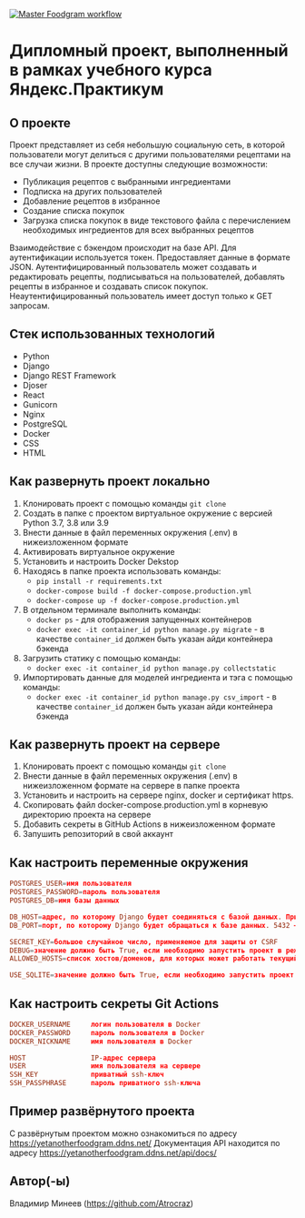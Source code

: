 [![Master Foodgram workflow](https://github.com/Atrocraz/foodgram-project-react/actions/workflows/master.yml/badge.svg)](https://github.com/Atrocraz/foodgram-project-react/actions/workflows/master.yml)
# Дипломный проект, выполненный в рамках учебного курса Яндекс.Практикум

## О проекте
Проект представляет из себя небольшую социальную сеть, в которой пользователи могут делиться с другими пользователями рецептами на все случаи жизни.
В проекте доступны следующие возможности:
 - Публикация рецептов с выбранными ингредиентами
 - Подписка на других пользователей
 - Добавление рецептов в избранное
 - Создание списка покупок
 - Загрузка списка покупок в виде текстового файла с перечислением необходимых ингредиентов для всех выбранных рецептов

Взаимодействие с бэкендом происходит на базе API. Для аутентификации используется токен.
Предоставляет данные в формате JSON.
Аутентифицированный пользователь может создавать и редактировать рецепты, подписываться на пользователей, добавлять рецепты в избранное и создавать список покупок.
Неаутентифицированный пользователь имеет доступ только к GET запросам.

## Стек использованных технологий
 - Python
 - Django
 - Django REST Framework
 - Djoser
 - React
 - Gunicorn
 - Nginx
 - PostgreSQL
 - Docker
 - CSS
 - HTML

## Как развернуть проект локально
 1. Клонировать проект с помощью команды `git clone`
 2. Создать в папке с проектом виртуальное окружение с версией Python 3.7, 3.8 или 3.9
 3. Внести данные в файл переменных окружения (.env) в нижеизложенном формате
 4. Активировать виртуальное окружение
 5. Установить и настроить Docker Dekstop
 6. Находясь в папке проекта использовать команды:
    - `pip install -r requirements.txt`
    - `docker-compose build -f docker-compose.production.yml`
    - `docker-compose up -f docker-compose.production.yml`
 7. В отдельном терминале выполнить команды:
    - `docker ps` - для отображения запущенных контейнеров
    - `docker exec -it container_id python manage.py migrate` - в качестве `container_id` должен быть указан айди контейнера бэкенда
 8. Загрузить статику с помощью команды:
    - `docker exec -it container_id python manage.py collectstatic`
 9. Импортировать данные для моделей ингредиента и тэга с помощью команды:
    - `docker exec -it container_id python manage.py csv_import` - в качестве `container_id` должен быть указан айди контейнера бэкенда


## Как развернуть проект на сервере
 1. Клонировать проект с помощью команды `git clone`
 2. Внести данные в файл переменных окружения (.env) в нижеизложенном формате на сервере в папке проекта
 3. Установить и настроить на сервере nginx, docker и сертификат https.
 4. Скопировать файл docker-compose.production.yml в корневую директорию проекта на сервере
 5. Добавить секреты в GitHub Actions в нижеизложенном формате
 6. Запушить репозиторий в свой аккаунт


## Как настроить переменные окружения
```conf
POSTGRES_USER=имя пользователя
POSTGRES_PASSWORD=пароль пользователя
POSTGRES_DB=имя базы данных

DB_HOST=адрес, по которому Django будет соединяться с базой данных. При работе нескольких контейнеров в сети Docker network вместо адреса указывают имя контейнера, где запущен сервер БД
DB_PORT=порт, по которому Django будет обращаться к базе данных. 5432 — это порт по умолчанию для PostgreSQL

SECRET_KEY=большое случайное число, применяемое для защиты от CSRF
DEBUG=значение должно быть True, если необходимо запустить проект в режиме дебага
ALLOWED_HOSTS=список хостов/доменов, для которых может работать текущий сайт. Указывать без пробелов через запятую

USE_SQLITE=значение должно быть True, если необходимо запустить проект с БД SQLite. В противном случае будет использован PostgreSQL
```

## Как настроить секреты Git Actions
```conf
DOCKER_USERNAME     логин пользователя в Docker
DOCKER_PASSWORD     пароль пользователя в Docker
DOCKER_NICKNAME     имя пользователя в Docker

HOST                IP-адрес сервера
USER                имя пользователя на сервере
SSH_KEY             приватный ssh-ключ
SSH_PASSPHRASE      пароль приватного ssh-ключа
```

## Пример развёрнутого проекта
С развёрнутым проектом можно ознакомиться по адресу https://yetanotherfoodgram.ddns.net/
Документация API находится по адресу https://yetanotherfoodgram.ddns.net/api/docs/

## Автор(-ы)
Владимир Минеев (https://github.com/Atrocraz)